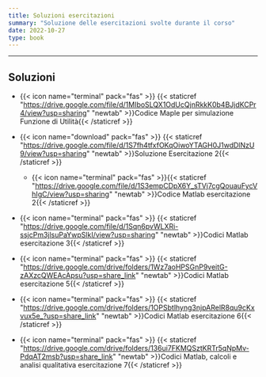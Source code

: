 ```yaml
---
title: Soluzioni esercitazioni
summary: "Soluzione delle esercitazioni svolte durante il corso"
date: 2022-10-27
type: book
---
```

---

## Soluzioni

- {{< icon name="terminal" pack="fas" >}} {{< staticref "https://drive.google.com/file/d/1MIboSLQX1OdUcQjnRkkK0b4BJjdKCPr4/view?usp=sharing" "newtab" >}}Codice Maple per simulazione Funzione di Utilità{{< /staticref >}}

- {{< icon name="download" pack="fas" >}} {{< staticref "https://drive.google.com/file/d/1S7fh4tfxfOKqOiwoYTAGH0J1wdDlNzU9/view?usp=sharing" "newtab" >}}Soluzione Esercitazione 2{{< /staticref >}} 
   - {{< icon name="terminal" pack="fas" >}}{{< staticref "https://drive.google.com/file/d/1S3empCDpX6Y_sTVj7cgQouauFycVhIgC/view?usp=sharing" "newtab" >}}Codice Matlab  esercitazione 2{{< /staticref >}} 
  
- {{< icon name="terminal" pack="fas" >}} {{< staticref "https://drive.google.com/file/d/1Sqn6pvWLXRi-ssjcPm3jlsuPaYwpSlkI/view?usp=sharing" "newtab" >}}Codici Matlab esercitazione 3{{< /staticref >}}

- {{< icon name="terminal" pack="fas" >}} {{< staticref "https://drive.google.com/drive/folders/1Wz7aoHPSGnP9veitG-zAXzcQWEAcApsu?usp=share_link" "newtab" >}}Codici Matlab esercitazione 5{{< /staticref >}}

- {{< icon name="terminal" pack="fas" >}} {{< staticref "https://drive.google.com/drive/folders/1OPSbtlhyng3njpARelR8qu9cKxvux5e_?usp=share_link" "newtab" >}}Codici Matlab esercitazione 6{{< /staticref >}}

- {{< icon name="terminal" pack="fas" >}} {{< staticref "https://drive.google.com/drive/folders/136ui7FKMQSztKRTr5qNpMv-PdqAT2msb?usp=share_link" "newtab" >}}Codici Matlab, calcoli e analisi qualitativa esercitazione 7{{< /staticref >}}









